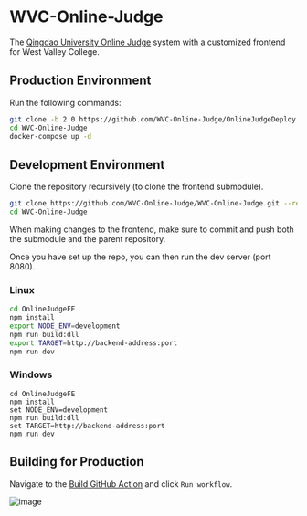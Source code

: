 # WVC-Online-Judge

The [Qingdao University Online Judge](https://github.com/QingdaoU/OnlineJudge) system with a customized frontend for West Valley College.

## Production Environment

Run the following commands:

```bash
git clone -b 2.0 https://github.com/WVC-Online-Judge/OnlineJudgeDeploy.git
cd WVC-Online-Judge
docker-compose up -d
```

## Development Environment

Clone the repository recursively (to clone the frontend submodule).

```bash
git clone https://github.com/WVC-Online-Judge/WVC-Online-Judge.git --recursive
cd WVC-Online-Judge
```

When making changes to the frontend, make sure to commit and push both the submodule and the parent repository.

Once you have set up the repo, you can then run the dev server (port 8080).

### Linux

```bash
cd OnlineJudgeFE
npm install
export NODE_ENV=development 
npm run build:dll
export TARGET=http://backend-address:port
npm run dev
```
### Windows

```batch
cd OnlineJudgeFE
npm install
set NODE_ENV=development 
npm run build:dll
set TARGET=http://backend-address:port
npm run dev
```

## Building for Production

Navigate to the [Build GitHub Action](https://github.com/WVC-Online-Judge/WVC-Online-Judge/actions/workflows/build.yaml) and click `Run workflow`.

![image](https://user-images.githubusercontent.com/38841491/121101011-d0ba3300-c7af-11eb-871f-9640235081bd.png)

